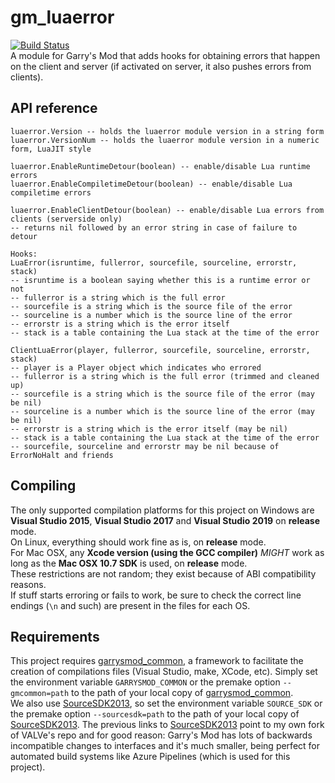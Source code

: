 # gm\_luaerror

[![Build Status](https://metamann.visualstudio.com/GitHub%20danielga/_apis/build/status/danielga.gm_luaerror?branchName=master)](https://metamann.visualstudio.com/GitHub%20danielga/_build/latest?definitionId=9&branchName=master)  
A module for Garry's Mod that adds hooks for obtaining errors that happen on the client and server (if activated on server, it also pushes errors from clients).

## API reference

    luaerror.Version -- holds the luaerror module version in a string form
    luaerror.VersionNum -- holds the luaerror module version in a numeric form, LuaJIT style

    luaerror.EnableRuntimeDetour(boolean) -- enable/disable Lua runtime errors
    luaerror.EnableCompiletimeDetour(boolean) -- enable/disable Lua compiletime errors

    luaerror.EnableClientDetour(boolean) -- enable/disable Lua errors from clients (serverside only)
    -- returns nil followed by an error string in case of failure to detour

    Hooks:
    LuaError(isruntime, fullerror, sourcefile, sourceline, errorstr, stack)
    -- isruntime is a boolean saying whether this is a runtime error or not
    -- fullerror is a string which is the full error
    -- sourcefile is a string which is the source file of the error
    -- sourceline is a number which is the source line of the error
    -- errorstr is a string which is the error itself
    -- stack is a table containing the Lua stack at the time of the error

    ClientLuaError(player, fullerror, sourcefile, sourceline, errorstr, stack)
    -- player is a Player object which indicates who errored
    -- fullerror is a string which is the full error (trimmed and cleaned up)
    -- sourcefile is a string which is the source file of the error (may be nil)
    -- sourceline is a number which is the source line of the error (may be nil)
    -- errorstr is a string which is the error itself (may be nil)
    -- stack is a table containing the Lua stack at the time of the error
    -- sourcefile, sourceline and errorstr may be nil because of ErrorNoHalt and friends

## Compiling

The only supported compilation platforms for this project on Windows are **Visual Studio 2015**, **Visual Studio 2017** and **Visual Studio 2019** on **release** mode.  
On Linux, everything should work fine as is, on **release** mode.  
For Mac OSX, any **Xcode version (using the GCC compiler)** *MIGHT* work as long as the **Mac OSX 10.7 SDK** is used, on **release** mode.  
These restrictions are not random; they exist because of ABI compatibility reasons.  
If stuff starts erroring or fails to work, be sure to check the correct line endings (`\n` and such) are present in the files for each OS.

## Requirements

This project requires [garrysmod_common][1], a framework to facilitate the creation of compilations files (Visual Studio, make, XCode, etc). Simply set the environment variable `GARRYSMOD_COMMON` or the premake option `--gmcommon=path` to the path of your local copy of [garrysmod_common][1].  
We also use [SourceSDK2013][2], so set the environment variable `SOURCE_SDK` or the premake option `--sourcesdk=path` to the path of your local copy of [SourceSDK2013][2]. The previous links to [SourceSDK2013][2] point to my own fork of VALVe's repo and for good reason: Garry's Mod has lots of backwards incompatible changes to interfaces and it's much smaller, being perfect for automated build systems like Azure Pipelines (which is used for this project).

  [1]: https://github.com/danielga/garrysmod_common
  [2]: https://github.com/danielga/sourcesdk-minimal
